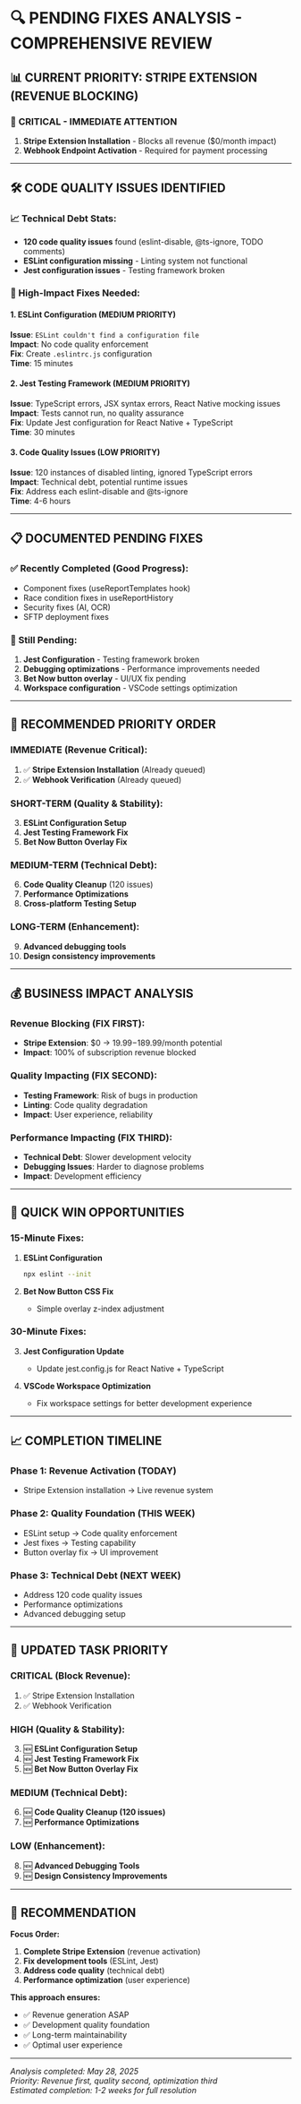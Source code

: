# 🔍 PENDING FIXES ANALYSIS - COMPREHENSIVE REVIEW

## 📊 **CURRENT PRIORITY: STRIPE EXTENSION (REVENUE BLOCKING)**

### 🚨 **CRITICAL - IMMEDIATE ATTENTION**
1. **Stripe Extension Installation** - Blocks all revenue ($0/month impact)
2. **Webhook Endpoint Activation** - Required for payment processing

---

## 🛠️ **CODE QUALITY ISSUES IDENTIFIED**

### **📈 Technical Debt Stats:**
- **120 code quality issues** found (eslint-disable, @ts-ignore, TODO comments)
- **ESLint configuration missing** - Linting system not functional
- **Jest configuration issues** - Testing framework broken

### **🔧 High-Impact Fixes Needed:**

#### **1. ESLint Configuration (MEDIUM PRIORITY)**
**Issue**: `ESLint couldn't find a configuration file`  
**Impact**: No code quality enforcement  
**Fix**: Create `.eslintrc.js` configuration  
**Time**: 15 minutes

#### **2. Jest Testing Framework (MEDIUM PRIORITY)**  
**Issue**: TypeScript errors, JSX syntax errors, React Native mocking issues  
**Impact**: Tests cannot run, no quality assurance  
**Fix**: Update Jest configuration for React Native + TypeScript  
**Time**: 30 minutes

#### **3. Code Quality Issues (LOW PRIORITY)**
**Issue**: 120 instances of disabled linting, ignored TypeScript errors  
**Impact**: Technical debt, potential runtime issues  
**Fix**: Address each eslint-disable and @ts-ignore  
**Time**: 4-6 hours

---

## 📋 **DOCUMENTED PENDING FIXES**

### **✅ Recently Completed (Good Progress):**
- Component fixes (useReportTemplates hook)
- Race condition fixes in useReportHistory
- Security fixes (AI, OCR)
- SFTP deployment fixes

### **🔄 Still Pending:**
1. **Jest Configuration** - Testing framework broken
2. **Debugging optimizations** - Performance improvements needed
3. **Bet Now button overlay** - UI/UX fix pending
4. **Workspace configuration** - VSCode settings optimization

---

## 🎯 **RECOMMENDED PRIORITY ORDER**

### **IMMEDIATE (Revenue Critical):**
1. ✅ **Stripe Extension Installation** (Already queued)
2. ✅ **Webhook Verification** (Already queued)

### **SHORT-TERM (Quality & Stability):**
3. **ESLint Configuration Setup**
4. **Jest Testing Framework Fix**
5. **Bet Now Button Overlay Fix**

### **MEDIUM-TERM (Technical Debt):**
6. **Code Quality Cleanup** (120 issues)
7. **Performance Optimizations**
8. **Cross-platform Testing Setup**

### **LONG-TERM (Enhancement):**
9. **Advanced debugging tools**
10. **Design consistency improvements**

---

## 💰 **BUSINESS IMPACT ANALYSIS**

### **Revenue Blocking (FIX FIRST):**
- **Stripe Extension**: $0 → $19.99-$189.99/month potential
- **Impact**: 100% of subscription revenue blocked

### **Quality Impacting (FIX SECOND):**
- **Testing Framework**: Risk of bugs in production
- **Linting**: Code quality degradation
- **Impact**: User experience, reliability

### **Performance Impacting (FIX THIRD):**
- **Technical Debt**: Slower development velocity
- **Debugging Issues**: Harder to diagnose problems
- **Impact**: Development efficiency

---

## 🔧 **QUICK WIN OPPORTUNITIES**

### **15-Minute Fixes:**
1. **ESLint Configuration**
   ```bash
   npx eslint --init
   ```

2. **Bet Now Button CSS Fix**
   - Simple overlay z-index adjustment

### **30-Minute Fixes:**
3. **Jest Configuration Update**
   - Update jest.config.js for React Native + TypeScript

4. **VSCode Workspace Optimization**
   - Fix workspace settings for better development experience

---

## 📈 **COMPLETION TIMELINE**

### **Phase 1: Revenue Activation (TODAY)**
- Stripe Extension installation → Live revenue system

### **Phase 2: Quality Foundation (THIS WEEK)**
- ESLint setup → Code quality enforcement
- Jest fixes → Testing capability
- Button overlay fix → UI improvement

### **Phase 3: Technical Debt (NEXT WEEK)**
- Address 120 code quality issues
- Performance optimizations
- Advanced debugging setup

---

## 🎯 **UPDATED TASK PRIORITY**

### **CRITICAL (Block Revenue):**
1. ✅ Stripe Extension Installation
2. ✅ Webhook Verification

### **HIGH (Quality & Stability):**
3. 🆕 **ESLint Configuration Setup**
4. 🆕 **Jest Testing Framework Fix**
5. 🆕 **Bet Now Button Overlay Fix**

### **MEDIUM (Technical Debt):**
6. 🆕 **Code Quality Cleanup (120 issues)**
7. 🆕 **Performance Optimizations**

### **LOW (Enhancement):**
8. 🆕 **Advanced Debugging Tools**
9. 🆕 **Design Consistency Improvements**

---

## 🚀 **RECOMMENDATION**

**Focus Order:**
1. **Complete Stripe Extension** (revenue activation)
2. **Fix development tools** (ESLint, Jest)
3. **Address code quality** (technical debt)
4. **Performance optimization** (user experience)

**This approach ensures:**
- ✅ Revenue generation ASAP
- ✅ Development quality foundation
- ✅ Long-term maintainability
- ✅ Optimal user experience

---

*Analysis completed: May 28, 2025*  
*Priority: Revenue first, quality second, optimization third*  
*Estimated completion: 1-2 weeks for full resolution*